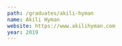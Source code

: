 ```yaml
---
path: /graduates/akili-hyman
name: Akili Hyman
website: https://www.akilihyman.com
year: 2019
---
```


